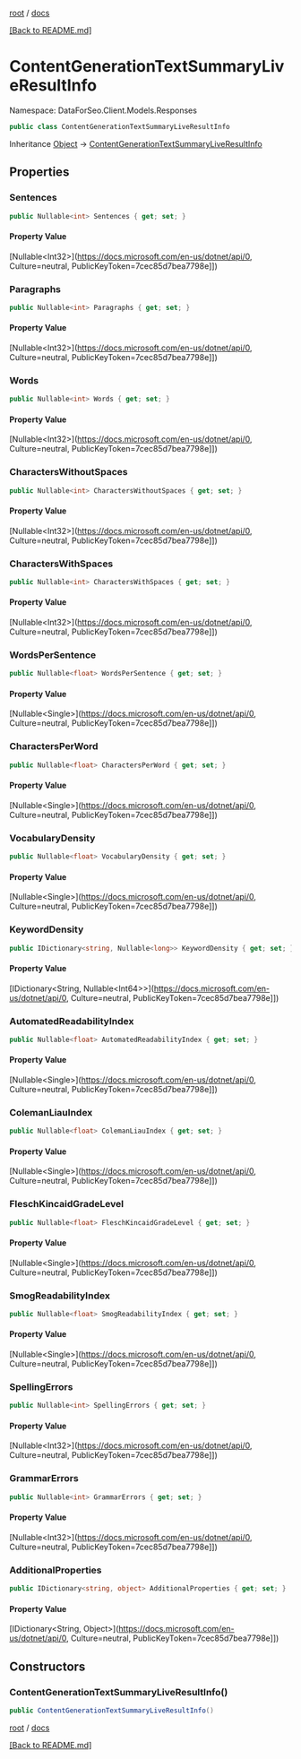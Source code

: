 [root](./../ "root") / [docs](./ "docs")

[[Back to README.md]](./../README.md "[Back to README.md]")

# ContentGenerationTextSummaryLiveResultInfo

Namespace: DataForSeo.Client.Models.Responses

```csharp
public class ContentGenerationTextSummaryLiveResultInfo
```

Inheritance [Object](https://docs.microsoft.com/en-us/dotnet/api/Object) → [ContentGenerationTextSummaryLiveResultInfo](./ContentGenerationTextSummaryLiveResultInfo.md)

## Properties

### **Sentences**

```csharp
public Nullable<int> Sentences { get; set; }
```

#### Property Value

[Nullable&lt;Int32&gt;](https://docs.microsoft.com/en-us/dotnet/api/0, Culture=neutral, PublicKeyToken=7cec85d7bea7798e]])<br>

### **Paragraphs**

```csharp
public Nullable<int> Paragraphs { get; set; }
```

#### Property Value

[Nullable&lt;Int32&gt;](https://docs.microsoft.com/en-us/dotnet/api/0, Culture=neutral, PublicKeyToken=7cec85d7bea7798e]])<br>

### **Words**

```csharp
public Nullable<int> Words { get; set; }
```

#### Property Value

[Nullable&lt;Int32&gt;](https://docs.microsoft.com/en-us/dotnet/api/0, Culture=neutral, PublicKeyToken=7cec85d7bea7798e]])<br>

### **CharactersWithoutSpaces**

```csharp
public Nullable<int> CharactersWithoutSpaces { get; set; }
```

#### Property Value

[Nullable&lt;Int32&gt;](https://docs.microsoft.com/en-us/dotnet/api/0, Culture=neutral, PublicKeyToken=7cec85d7bea7798e]])<br>

### **CharactersWithSpaces**

```csharp
public Nullable<int> CharactersWithSpaces { get; set; }
```

#### Property Value

[Nullable&lt;Int32&gt;](https://docs.microsoft.com/en-us/dotnet/api/0, Culture=neutral, PublicKeyToken=7cec85d7bea7798e]])<br>

### **WordsPerSentence**

```csharp
public Nullable<float> WordsPerSentence { get; set; }
```

#### Property Value

[Nullable&lt;Single&gt;](https://docs.microsoft.com/en-us/dotnet/api/0, Culture=neutral, PublicKeyToken=7cec85d7bea7798e]])<br>

### **CharactersPerWord**

```csharp
public Nullable<float> CharactersPerWord { get; set; }
```

#### Property Value

[Nullable&lt;Single&gt;](https://docs.microsoft.com/en-us/dotnet/api/0, Culture=neutral, PublicKeyToken=7cec85d7bea7798e]])<br>

### **VocabularyDensity**

```csharp
public Nullable<float> VocabularyDensity { get; set; }
```

#### Property Value

[Nullable&lt;Single&gt;](https://docs.microsoft.com/en-us/dotnet/api/0, Culture=neutral, PublicKeyToken=7cec85d7bea7798e]])<br>

### **KeywordDensity**

```csharp
public IDictionary<string, Nullable<long>> KeywordDensity { get; set; }
```

#### Property Value

[IDictionary&lt;String, Nullable&lt;Int64&gt;&gt;](https://docs.microsoft.com/en-us/dotnet/api/0, Culture=neutral, PublicKeyToken=7cec85d7bea7798e]])<br>

### **AutomatedReadabilityIndex**

```csharp
public Nullable<float> AutomatedReadabilityIndex { get; set; }
```

#### Property Value

[Nullable&lt;Single&gt;](https://docs.microsoft.com/en-us/dotnet/api/0, Culture=neutral, PublicKeyToken=7cec85d7bea7798e]])<br>

### **ColemanLiauIndex**

```csharp
public Nullable<float> ColemanLiauIndex { get; set; }
```

#### Property Value

[Nullable&lt;Single&gt;](https://docs.microsoft.com/en-us/dotnet/api/0, Culture=neutral, PublicKeyToken=7cec85d7bea7798e]])<br>

### **FleschKincaidGradeLevel**

```csharp
public Nullable<float> FleschKincaidGradeLevel { get; set; }
```

#### Property Value

[Nullable&lt;Single&gt;](https://docs.microsoft.com/en-us/dotnet/api/0, Culture=neutral, PublicKeyToken=7cec85d7bea7798e]])<br>

### **SmogReadabilityIndex**

```csharp
public Nullable<float> SmogReadabilityIndex { get; set; }
```

#### Property Value

[Nullable&lt;Single&gt;](https://docs.microsoft.com/en-us/dotnet/api/0, Culture=neutral, PublicKeyToken=7cec85d7bea7798e]])<br>

### **SpellingErrors**

```csharp
public Nullable<int> SpellingErrors { get; set; }
```

#### Property Value

[Nullable&lt;Int32&gt;](https://docs.microsoft.com/en-us/dotnet/api/0, Culture=neutral, PublicKeyToken=7cec85d7bea7798e]])<br>

### **GrammarErrors**

```csharp
public Nullable<int> GrammarErrors { get; set; }
```

#### Property Value

[Nullable&lt;Int32&gt;](https://docs.microsoft.com/en-us/dotnet/api/0, Culture=neutral, PublicKeyToken=7cec85d7bea7798e]])<br>

### **AdditionalProperties**

```csharp
public IDictionary<string, object> AdditionalProperties { get; set; }
```

#### Property Value

[IDictionary&lt;String, Object&gt;](https://docs.microsoft.com/en-us/dotnet/api/0, Culture=neutral, PublicKeyToken=7cec85d7bea7798e]])<br>

## Constructors

### **ContentGenerationTextSummaryLiveResultInfo()**

```csharp
public ContentGenerationTextSummaryLiveResultInfo()
```

[root](./../ "root") / [docs](./ "docs")

[[Back to README.md]](./../README.md "[Back to README.md]")